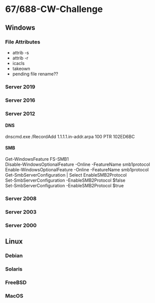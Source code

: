 # 67/688-CW-Challenge

## Windows  
### File Attributes  
 * attrib -s   
 * attrib -r  
 * icacls
 * takeown
 * pending file rename??
### Server 2019  
### Server 2016  
### Server 2012  
#### DNS 
dnscmd.exe /RecordAdd 1.1.1.1.in-addr.arpa 100 PTR 102ED6BC
#### SMB  
Get-WindowsFeature FS-SMB1  
Disable-WindowsOptionalFeature -Online -FeatureName smb1protocol  
Enable-WindowsOptionalFeature -Online -FeatureName smb1protocol  
Get-SmbServerConfiguration | Select EnableSMB2Protocol  
Set-SmbServerConfiguration -EnableSMB2Protocol $false  
Set-SmbServerConfiguration -EnableSMB2Protocol $true  
### Server 2008  
### Server 2003  
### Server 2000
## Linux  
### Debian   
### Solaris  
### FreeBSD  
### MacOS  
